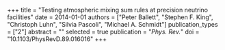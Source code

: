 +++
title = "Testing atmospheric mixing sum rules at precision neutrino facilities"
date = 2014-01-01
authors = ["Peter Ballett", "Stephen F. King", "Christoph Luhn", "Silvia Pascoli", "Michael A. Schmidt"]
publication_types = ["2"]
abstract = ""
selected = true
publication = "*Phys. Rev.*"
doi = "10.1103/PhysRevD.89.016016"
+++

